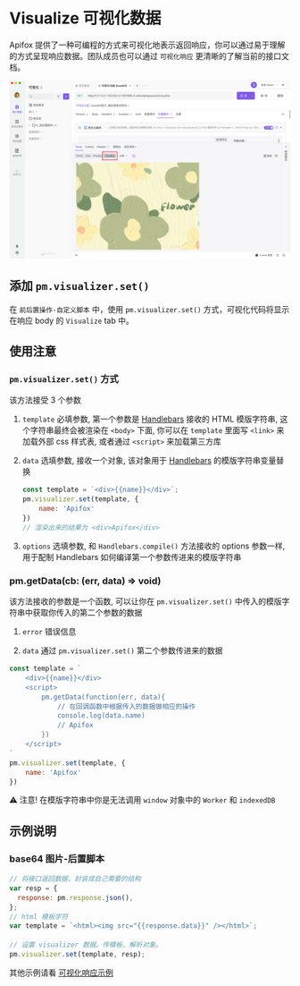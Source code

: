 # Visualize 可视化数据

Apifox 提供了一种可编程的方式来可视化地表示返回响应，你可以通过易于理解的方式呈现响应数据。团队成员也可以通过 `可视化响应` 更清晰的了解当前的接口文档。

![截屏](../../../../assets/img/scripts/visualize-1.png)

## 添加 `pm.visualizer.set()`

在 `前后置操作-自定义脚本` 中，使用 `pm.visualizer.set()` 方式，可视化代码将显示在响应 body 的 `Visualize` tab 中。

## 使用注意

### `pm.visualizer.set()` 方式

该方法接受 3 个参数

1. `template` 必填参数, 第一个参数是 [Handlebars](https://handlebarsjs.com/) 接收的 HTML 模版字符串, 这个字符串最终会被渲染在 `<body>` 下面, 你可以在 `template` 里面写 `<link>` 来加载外部 css 样式表, 或者通过 `<script>` 来加载第三方库

2. `data` 选填参数, 接收一个对象, 该对象用于 [Handlebars](https://handlebarsjs.com/) 的模版字符串变量替换

   ```JavaScript
   const template = `<div>{{name}}</div>`;
   pm.visualizer.set(template, {
       name: 'Apifox'
   })
   // 渲染出来的结果为 <div>Apifox</div>
   ```

3. `options` 选填参数, 和 `Handlebars.compile()` 方法接收的 options 参数一样, 用于配制 Handlebars 如何编译第一个参数传进来的模版字符串

### pm.getData(cb: (err, data) => void)

该方法接收的参数是一个函数, 可以让你在 `pm.visualizer.set()` 中传入的模版字符串中获取你传入的第二个参数的数据

1. `error` 错误信息

2. `data` 通过 `pm.visualizer.set()` 第二个参数传进来的数据

```JavaScript
const template = `
    <div>{{name}}</div>
    <script>
        pm.getData(function(err, data){
            // 在回调函数中根据传入的数据做相应的操作
            console.log(data.name)
            // Apifox
        })
    </script>
`
pm.visualizer.set(template, {
    name: 'Apifox'
})
```

⚠️ 注意! 在模版字符串中你是无法调用 `window` 对象中的 `Worker` 和 `indexedDB`

## 示例说明

### base64 图片-后置脚本

```javascript
// 将接口返回数据，封装成自己需要的结构
var resp = {
  response: pm.response.json(),
};
// html 模板字符
var template = `<html><img src="{{response.data}}" /></html>`;

// 设置 visualizer 数据。传模板、解析对象。
pm.visualizer.set(template, resp);
```

其他示例请看 [可视化响应示例](https://www.apifox.cn/web/project/1094012/apis/api-36279364-run)
